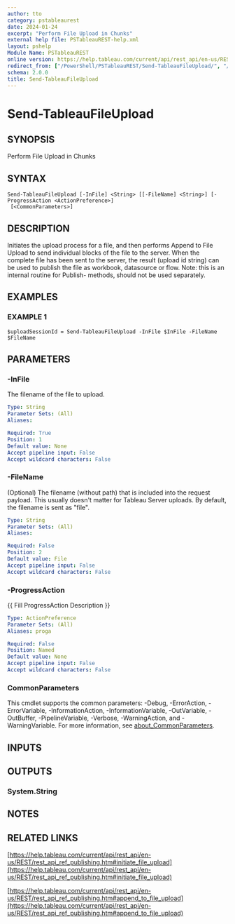 ```yaml
---
author: tto
category: pstableaurest
date: 2024-01-24
excerpt: "Perform File Upload in Chunks"
external help file: PSTableauREST-help.xml
layout: pshelp
Module Name: PSTableauREST
online version: https://help.tableau.com/current/api/rest_api/en-us/REST/rest_api_ref_publishing.htm#initiate_file_upload
redirect_from: ["/PowerShell/PSTableauREST/Send-TableauFileUpload/", "/PowerShell/PSTableauREST/send-tableaufileupload/", "/PowerShell/send-tableaufileupload/"]
schema: 2.0.0
title: Send-TableauFileUpload
---
```


# Send-TableauFileUpload

## SYNOPSIS
Perform File Upload in Chunks

## SYNTAX

```
Send-TableauFileUpload [-InFile] <String> [[-FileName] <String>] [-ProgressAction <ActionPreference>]
 [<CommonParameters>]
```

## DESCRIPTION
Initiates the upload process for a file, and then performs Append to File Upload to send individual blocks of the file to the server.
When the complete file has been sent to the server, the result (upload id string) can be used to publish the file as workbook, datasource or flow.
Note: this is an internal routine for Publish- methods, should not be used separately.

## EXAMPLES

### EXAMPLE 1
```
$uploadSessionId = Send-TableauFileUpload -InFile $InFile -FileName $FileName
```

## PARAMETERS

### -InFile
The filename of the file to upload.

```yaml
Type: String
Parameter Sets: (All)
Aliases:

Required: True
Position: 1
Default value: None
Accept pipeline input: False
Accept wildcard characters: False
```

### -FileName
(Optional) The filename (without path) that is included into the request payload.
This usually doesn't matter for Tableau Server uploads.
By default, the filename is sent as "file".

```yaml
Type: String
Parameter Sets: (All)
Aliases:

Required: False
Position: 2
Default value: File
Accept pipeline input: False
Accept wildcard characters: False
```

### -ProgressAction
{{ Fill ProgressAction Description }}

```yaml
Type: ActionPreference
Parameter Sets: (All)
Aliases: proga

Required: False
Position: Named
Default value: None
Accept pipeline input: False
Accept wildcard characters: False
```

### CommonParameters
This cmdlet supports the common parameters: -Debug, -ErrorAction, -ErrorVariable, -InformationAction, -InformationVariable, -OutVariable, -OutBuffer, -PipelineVariable, -Verbose, -WarningAction, and -WarningVariable. For more information, see [about_CommonParameters](http://go.microsoft.com/fwlink/?LinkID=113216).

## INPUTS

## OUTPUTS

### System.String
## NOTES

## RELATED LINKS

[https://help.tableau.com/current/api/rest_api/en-us/REST/rest_api_ref_publishing.htm#initiate_file_upload](https://help.tableau.com/current/api/rest_api/en-us/REST/rest_api_ref_publishing.htm#initiate_file_upload)

[https://help.tableau.com/current/api/rest_api/en-us/REST/rest_api_ref_publishing.htm#append_to_file_upload](https://help.tableau.com/current/api/rest_api/en-us/REST/rest_api_ref_publishing.htm#append_to_file_upload)

